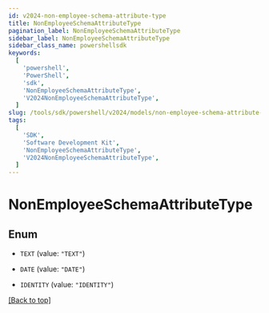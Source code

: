 ```yaml
---
id: v2024-non-employee-schema-attribute-type
title: NonEmployeeSchemaAttributeType
pagination_label: NonEmployeeSchemaAttributeType
sidebar_label: NonEmployeeSchemaAttributeType
sidebar_class_name: powershellsdk
keywords:
  [
    'powershell',
    'PowerShell',
    'sdk',
    'NonEmployeeSchemaAttributeType',
    'V2024NonEmployeeSchemaAttributeType',
  ]
slug: /tools/sdk/powershell/v2024/models/non-employee-schema-attribute-type
tags:
  [
    'SDK',
    'Software Development Kit',
    'NonEmployeeSchemaAttributeType',
    'V2024NonEmployeeSchemaAttributeType',
  ]
---
```


# NonEmployeeSchemaAttributeType

## Enum

- `TEXT` (value: `"TEXT"`)

- `DATE` (value: `"DATE"`)

- `IDENTITY` (value: `"IDENTITY"`)

[[Back to top]](#)

